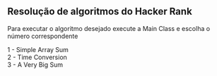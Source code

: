 ## Resolução de algoritmos do Hacker Rank

Para executar o algoritmo desejado execute a Main Class e escolha o número correspondente

1 - Simple Array Sum  
2 - Time Conversion  
3 - A Very Big Sum  
